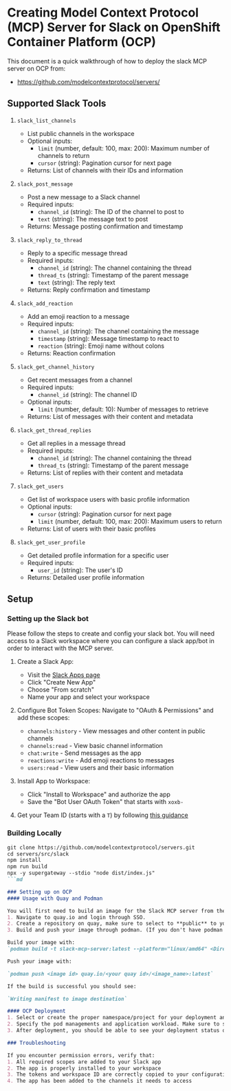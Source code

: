 # Creating Model Context Protocol (MCP) Server for Slack on OpenShift Container Platform (OCP)

This document is a quick walkthrough of how to deploy the slack MCP server on OCP from:

* https://github.com/modelcontextprotocol/servers/

## Supported Slack Tools

1. `slack_list_channels`
   - List public channels in the workspace
   - Optional inputs:
     - `limit` (number, default: 100, max: 200): Maximum number of channels to return
     - `cursor` (string): Pagination cursor for next page
   - Returns: List of channels with their IDs and information

2. `slack_post_message`
   - Post a new message to a Slack channel
   - Required inputs:
     - `channel_id` (string): The ID of the channel to post to
     - `text` (string): The message text to post
   - Returns: Message posting confirmation and timestamp

3. `slack_reply_to_thread`
   - Reply to a specific message thread
   - Required inputs:
     - `channel_id` (string): The channel containing the thread
     - `thread_ts` (string): Timestamp of the parent message
     - `text` (string): The reply text
   - Returns: Reply confirmation and timestamp

4. `slack_add_reaction`
   - Add an emoji reaction to a message
   - Required inputs:
     - `channel_id` (string): The channel containing the message
     - `timestamp` (string): Message timestamp to react to
     - `reaction` (string): Emoji name without colons
   - Returns: Reaction confirmation

5. `slack_get_channel_history`
   - Get recent messages from a channel
   - Required inputs:
     - `channel_id` (string): The channel ID
   - Optional inputs:
     - `limit` (number, default: 10): Number of messages to retrieve
   - Returns: List of messages with their content and metadata

6. `slack_get_thread_replies`
   - Get all replies in a message thread
   - Required inputs:
     - `channel_id` (string): The channel containing the thread
     - `thread_ts` (string): Timestamp of the parent message
   - Returns: List of replies with their content and metadata

7. `slack_get_users`
   - Get list of workspace users with basic profile information
   - Optional inputs:
     - `cursor` (string): Pagination cursor for next page
     - `limit` (number, default: 100, max: 200): Maximum users to return
   - Returns: List of users with their basic profiles

8. `slack_get_user_profile`
   - Get detailed profile information for a specific user
   - Required inputs:
     - `user_id` (string): The user's ID
   - Returns: Detailed user profile information

## Setup

### Setting up the Slack bot

Please follow the steps to create and config your slack bot. You will need access to a Slack workspace where you can configure a slack app/bot in order to interact with the MCP server.
1. Create a Slack App:
   - Visit the [Slack Apps page](https://api.slack.com/apps)
   - Click "Create New App"
   - Choose "From scratch"
   - Name your app and select your workspace

2. Configure Bot Token Scopes:
   Navigate to "OAuth & Permissions" and add these scopes:
   - `channels:history` - View messages and other content in public channels
   - `channels:read` - View basic channel information
   - `chat:write` - Send messages as the app
   - `reactions:write` - Add emoji reactions to messages
   - `users:read` - View users and their basic information

4. Install App to Workspace:
   - Click "Install to Workspace" and authorize the app
   - Save the "Bot User OAuth Token" that starts with `xoxb-`

5. Get your Team ID (starts with a `T`) by following [this guidance](https://slack.com/help/articles/221769328-Locate-your-Slack-URL-or-ID#find-your-workspace-or-org-id)

### Building Locally

```md
git clone https://github.com/modelcontextprotocol/servers.git
cd servers/src/slack
npm install
npm run build
npx -y supergateway --stdio "node dist/index.js"
```md

### Setting up on OCP
#### Usage with Quay and Podman

You will first need to build an image for the Slack MCP server from the `Containerfile`. Follow the steps below to create and image with Podman and host it on `Quay.io`.
1. Navigate to quay.io and login through SSO.
2. Create a repository on quay, make sure to select to **public** to your images.
3. Build and push your image through podman. (If you don't have podman installed, you can download from here: https://podman-desktop.io/Download).

Build your image with:
`podman build -t slack-mcp-server:latest --platform="linux/amd64" <Directory where your Dockerfile is>`

Push your image with:

`podman push <image id> quay.io/<your quay id>/<image_name>:latest`

If the build is successful you should see:

`Writing manifest to image destination`

#### OCP Deployment
1. Select or create the proper namespace/project for your deployment and proceed with creation.
2. Specify the pod managements and application workload. Make sure to select proper quay.io image.
3. After deployment, you should be able to see your deployment status on OCP.

### Troubleshooting

If you encounter permission errors, verify that:
1. All required scopes are added to your Slack app
2. The app is properly installed to your workspace
3. The tokens and workspace ID are correctly copied to your configuration
4. The app has been added to the channels it needs to access
